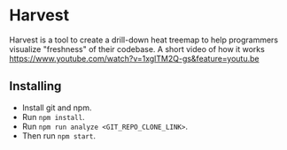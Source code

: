 # Harvest
Harvest is a tool to create a drill-down heat treemap to help programmers visualize "freshness" of their codebase. A short video of how it works https://www.youtube.com/watch?v=1xglTM2Q-gs&feature=youtu.be

## Installing
- Install git and npm.
- Run `npm install`.
- Run `npm run analyze <GIT_REPO_CLONE_LINK>`.
- Then run `npm start`.

